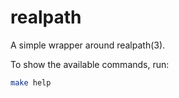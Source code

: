 # realpath

A simple wrapper around realpath(3).

To show the available commands, run:

```sh
make help
```